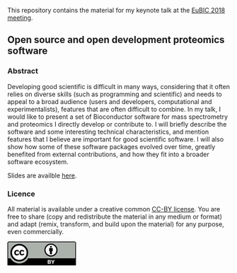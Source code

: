 This repository contains the material for my keynote talk at
the [EuBIC 2018 meeting](http://uahost.uantwerpen.be/eubic18/).

## Open source and open development proteomics software 

### Abstract

Developing good scientific is difficult in many ways, considering that
it often relies on diverse skills (such as programming and scientific)
and needs to appeal to a broad audience (users and developers,
computational and experimentalists), features that are often difficult
to combine. In my talk, I would like to present a set of Bioconductor
software for mass spectrometry and proteomics I directly develop or
contribute to. I will briefly describe the software and some
interesting technical characteristics, and mention features that I
believe are important for good scientific software. I will also show
how some of these software packages evolved over time, greatly
benefited from external contributions, and how they fit into a broader
software ecosystem.

Slides are availble [here](https://rawgit.com/lgatto/2018_01_09_EuBIC_Ghent/master/eubic_lgatto.html).

### Licence

All material is available under a creative common
[CC-BY license](http://creativecommons.org/licenses/by/4.0/). You are
free to share (copy and redistribute the material in any medium or
format) and adapt (remix, transform, and build upon the material) for
any purpose, even commercially.

![CC-BY](./Figures/cc1.jpg)

